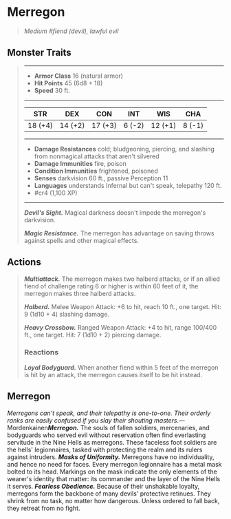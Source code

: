 # Merregon
>*Medium #fiend (devil), lawful evil*
## Monster Traits
>___
>- **Armor Class** 16 (natural armor)
>- **Hit Points** 45 (6d8 + 18)
>- **Speed** 30 ft.
>___
>|STR|DEX|CON|INT|WIS|CHA|
>|:---:|:---:|:---:|:---:|:---:|:---:|
>|18 (+4)|14 (+2)|17 (+3)|6 (-2)|12 (+1)|8 (-1)|
>___
>- **Damage Resistances** cold; bludgeoning, piercing, and slashing from nonmagical attacks that aren't silvered
>- **Damage Immunities** fire, poison
>- **Condition Immunities** frightened, poisoned
>- **Senses** darkvision 60 ft., passive Perception 11
>- **Languages** understands Infernal but can't speak, telepathy 120 ft.
>- #cr4 (1,100 XP)
>___
>***Devil's Sight.*** Magical darkness doesn't impede the merregon's darkvision.  
>
>***Magic Resistance.*** The merregon has advantage on saving throws against spells and other magical effects.  
>
## Actions
>***Multiattack.*** The merregon makes two halberd attacks, or if an allied fiend of challenge rating 6 or higher is within 60 feet of it, the merregon makes three halberd attacks.  
>
>***Halberd.*** Melee Weapon Attack: +6 to hit, reach 10 ft., one target. Hit: 9 (1d10 + 4) slashing damage.  
>
>***Heavy Crossbow.*** Ranged Weapon Attack: +4 to hit, range 100/400 ft., one target. Hit: 7 (1d10 + 2) piercing damage.  
>
>### Reactions
>***Loyal Bodyguard.*** When another fiend within 5 feet of the merregon is hit by an attack, the merregon causes itself to be hit instead.
## Merregon
*Merregons can't speak, and their telepathy is one-to-one. Their orderly ranks are easily confused if you slay their shouting masters.*— Mordenkainen***Merregon.*** The souls of fallen soldiers, mercenaries, and bodyguards who served evil without reservation often find everlasting servitude in the Nine Hells as merregons. These faceless foot soldiers are the hells' legionnaires, tasked with protecting the realm and its rulers against intruders.
***Masks of Uniformity.*** Merregons have no individuality, and hence no need for faces. Every merregon legionnaire has a metal mask bolted to its head. Markings on the mask indicate the only elements of the wearer's identity that matter: its commander and the layer of the Nine Hells it serves.
***Fearless Obedience.*** Because of their unshakable loyalty, merregons form the backbone of many devils' protective retinues. They shrink from no task, no matter how dangerous. Unless ordered to fall back, they retreat from no fight.